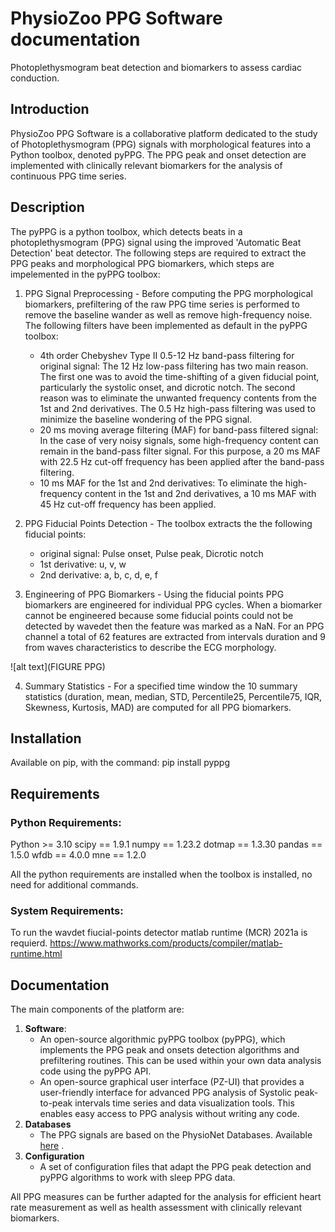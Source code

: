 
# PhysioZoo PPG Software documentation

Photoplethysmogram beat detection and biomarkers to assess cardiac conduction.

## Introduction

PhysioZoo PPG Software is a collaborative platform dedicated to the study of Photoplethysmogram (PPG) signals with morphological features into a Python toolbox, denoted pyPPG. The PPG peak and onset detection are implemented with clinically relevant biomarkers for the analysis of continuous PPG time series. 

## Description
The pyPPG is a python toolbox, which detects beats in a photoplethysmogram (PPG) signal using the improved 'Automatic Beat Detection' beat detector. The following steps are required to extract the PPG peaks and morphological PPG biomarkers, which steps are impelemented in the pyPPG toolbox:

1. PPG Signal Preprocessing - Before computing the PPG morphological biomarkers, prefiltering of the raw PPG time series is performed to remove the baseline wander as well as remove high-frequency noise.  The following filters have been implemented as default in the pyPPG toolbox:
	- 4th order Chebyshev Type II 0.5-12 Hz band-pass filtering for original signal: The 12 Hz low-pass filtering has two main reason. The first one was to avoid the time-shifting of a given fiducial point, particularly the systolic onset, and dicrotic notch. The second reason was to eliminate the unwanted frequency contents from the 1st and 2nd derivatives. The 0.5 Hz high-pass filtering was used to minimize the baseline wondering of the PPG signal.
    - 20 ms moving average filtering (MAF) for band-pass filtered signal: In the case of very noisy signals, some high-frequency content can remain in the band-pass filter signal. For this purpose, a 20 ms MAF with 22.5 Hz cut-off frequency has been applied after the band-pass filtering.
    - 10 ms MAF for the 1st and 2nd derivatives: To eliminate the high-frequency content in the 1st and 2nd derivatives, a 10 ms MAF with 45 Hz cut-off frequency has been applied.


2. PPG Fiducial Points Detection - The toolbox extracts the the following fiducial points:
    - original signal: Pulse onset, Pulse peak, Dicrotic notch
    - 1st derivative: u, v, w
    - 2nd derivative: a, b, c, d, e, f

3. Engineering of PPG Biomarkers - Using the fiducial points PPG biomarkers are engineered for individual PPG cycles. When a biomarker cannot be engineered because some fiducial points could not be detected by wavedet then the feature was marked as a NaN. For an PPG channel a total of 62 features are extracted from intervals duration and 9 from waves characteristics to describe the ECG morphology.

![alt text](FIGURE PPG)

4. Summary Statistics - For a specified time window the 10 summary statistics (duration, mean, median, STD, Percentile25, Percentile75, IQR, Skewness, Kurtosis, MAD) are computed for all PPG biomarkers.


## Installation
Available on pip, with the command: 
pip install pyppg

## Requirements

### Python Requirements:

Python >= 3.10
scipy == 1.9.1
numpy == 1.23.2
dotmap == 1.3.30
pandas == 1.5.0
wfdb == 4.0.0
mne == 1.2.0

All the python requirements are installed when the toolbox is installed, no need for additional commands.

### System Requirements:

To run the wavdet fiucial-points detector matlab runtime (MCR) 2021a is requierd.
https://www.mathworks.com/products/compiler/matlab-runtime.html

## Documentation

The main components of the platform are:
1. **Software**:
    - An open-source algorithmic pyPPG toolbox (pyPPG), which implements the PPG peak and onsets detection algorithms and prefiltering routines. This can be used within your own data analysis code using the pyPPG API.
    - An open-source graphical user interface (PZ-UI) that provides a user-friendly interface for advanced PPG analysis of Systolic peak-to-peak intervals time series and data visualization tools. This enables easy access to PPG analysis without writing any code.
2. **Databases**
    - The PPG signals are based on the PhysioNet Databases. Available [here](https://physionet.org/about/database/) .
3. **Configuration**
    - A set of configuration files that adapt the PPG peak detection and pyPPG algorithms to work with sleep PPG data.

All PPG measures can be further adapted for the analysis for efficient heart rate measurement as well as health assessment with clinically relevant biomarkers.